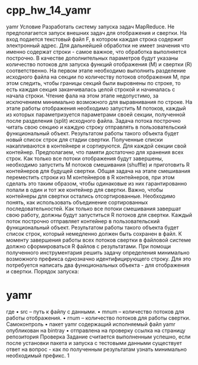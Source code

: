 # cpp_hw_14_yamr

yamr
Условие
Разработать систему запуска задач MapReduce. Не предполагается запуск внешних задач для отображения
и свертки.
На вход подается текстовый файл F, в котором каждая строка содержит электронный адрес. Для дальнейшей
обработки не имеет значения что именно содержат строки - самое важное, что обработка выполняется
построчно.
В качестве дополнительных параметров будут указаны количество потоков для запуска функций отображения
(M) и свертки (R) соответственно.
На первом этапе необходимо выполнить разделение исходного файла на секции по количеству потоков
отображения M, при этом следить, чтобы границы секций были выровнены по строке, то есть каждая секция
заканчивалась целой строкой и начиналась с начала строки. Чтение фала на этом этапе недопустимо, за
исключением минимально возможного для выравнивания по строке.
На этапе работы отображения необходимо запустить M потоков, каждый из которых параметризуется
параметрами своей секции, полученной после разделения (split) исходного файла.
Задача потока построчно читать свою секцию и каждую строку отправлять в пользовательский функциональный
объект. Результатом работы такого объекта будет новый список строк для стадии свертки. Полученные
списки накапливаются в контейнере и сортируются. Для каждой секции свой контейнер. Предполагаем, что
памяти достаточно для хранения всех строк.
Как только все потоки отображения будут завершены, необходимо запустить M потоков смешивания (shuffle)
и приготовить R контейнеров для будущей свертки. Общая задача на этапе смешивания переместить
строки из M контейнеров в R контейнеров, при этом сделать это таким образом, чтобы одинаковые из
них гарантированно попали в один и тот же контейнер для свертки. Важно, чтобы контейнеры для
свертки остались отсортированные. Необходимо понять, как использовать объединение сортированных
последовательностей.
Как только все потоки смешивания завершат свою работу, должны будут запуститься R потоков для свертки.
Каждый поток построчно отправляет контейнер в пользовательский функциональный объект. Результатом
работы такого объекта будет список строк, который немедленно должен быть сохранен в файл.
К моменту завершения работы всех потоков свертки в файловой системе должно сформироваться R файлов с
результатами.
При помощи полученного инструментария решить задачу определения минимально возможного префикса
однозначно идентифицирующего строку. Для это потребуется написать два функциональных объекта - для
отображения и свертки.
Порядок запуска:
# yamr <src> <mnum> <rnum>
где
• src – путь к файлу с данными.
• mnum – количество потоков для работы отображения.
• rnum – количество потоков для работы свертки.
Самоконтроль
• пакет yamr содержащий исполняемый файл yamr опубликован на bintray
• отправлена на проверку ссылка на страницу репозитория
Проверка
Задание считается выполненным успешно, если после установки пакета и запуска с тестовыми данными
существует ответ на вопрос - как по полученным результатам узнать минимально необходимый префикс.
1

